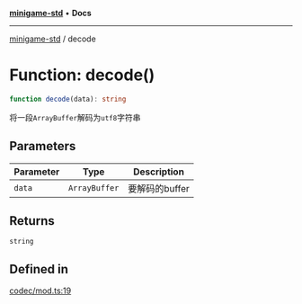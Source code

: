 [**minigame-std**](../README.md) • **Docs**

***

[minigame-std](../README.md) / decode

# Function: decode()

```ts
function decode(data): string
```

将一段`ArrayBuffer`解码为`utf8`字符串

## Parameters

| Parameter | Type | Description |
| ------ | ------ | ------ |
| `data` | `ArrayBuffer` | 要解码的buffer |

## Returns

`string`

## Defined in

[codec/mod.ts:19](https://github.com/JiangJie/minigame-std/blob/d86e790fe8486ddfc8ce953df31d30618f403d3b/src/std/codec/mod.ts#L19)
